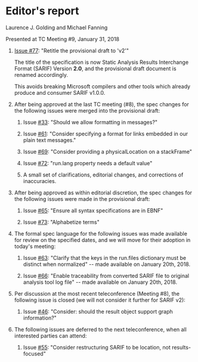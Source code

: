 # Editor's report

Laurence J. Golding and Michael Fanning

Presented at TC Meeting #9, January 31, 2018

1. [Issue #77](https://github.com/oasis-tcs/sarif-spec/issues/77): "Retitle the provisional draft to 'v2'"

    The title of the specification is now Static Analysis Results Interchange Format (SARIF) Version **2.0**, and the provisional draft document is renamed accordingly.

    This avoids breaking Microsoft compilers and other tools which already produce and consumer SARIF v1.0.0.

2. After being approved at the last TC meeting (#8), the spec changes for the following issues were merged into the provisional draft:

    1. Issue [#33](https://github.com/oasis-tcs/sarif-spec/issues/33): "Should we allow formatting in messages?"

    2. Issue [#61](https://github.com/oasis-tcs/sarif-spec/issues/61): "Consider specifying a format for links embedded in our plain text messages."

    3. Issue [#69](https://github.com/oasis-tcs/sarif-spec/issues/69): "Consider providing a physicalLocation on a stackFrame"

    4. Issue [#72](https://github.com/oasis-tcs/sarif-spec/issues/72): "run.lang property needs a default value"

    5. A small set of clarifications, editorial changes, and corrections of inaccuracies.

2. After being approved as within editorial discretion, the spec changes for the following issues were made in the provisional draft:

    1. Issue [#65](https://github.com/oasis-tcs/sarif-spec/issues/65): "Ensure all syntax specifications are in EBNF"
    
    2. Issue [#73](https://github.com/oasis-tcs/sarif-spec/issues/73): "Alphabetize terms"
     
2. The formal spec language for the following issues was made available for review on the specified dates, and we will move for their adoption in today's meeting:

    1. Issue [#63](https://github.com/oasis-tcs/sarif-spec/issues/63): "Clarify that the keys in the run.files dictionary must be distinct when normalized" -- made available on January 20th, 2018.

    2. Issue [#66](https://github.com/oasis-tcs/sarif-spec/issues/66): "Enable traceability from converted SARIF file to original analysis tool log file" -- made available on January 20th, 2018.

3. Per discussion at the most recent teleconference (Meeting #8), the following issue is closed (we will not consider it further for SARIF v2):

    1. Issue [#46](https://github.com/oasis-tcs/sarif-spec/issues/46): "Consider: should the result object support graph information?"

4. The following issues are deferred to the next teleconference, when all interested parties can attend:

    1. Issue [#55](https://github.com/oasis-tcs/sarif-spec/issues/55): "Consider restructuring SARIF to be location, not results-focused"

